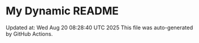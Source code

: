 # My Dynamic README
Updated at: Wed Aug 20 08:28:40 UTC 2025
This file was auto-generated by GitHub Actions.
